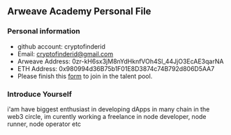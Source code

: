 ## Arweave Academy Personal File

### Personal information

- github account: cryptofinderid
- Email: cryptofinderid@gmail.com
- Arweave Address: 0zr-kH6sx3jM8nYdHknfVOh4Sl_44JjO3EcAE3qarNA
- ETH Address: 0x980994d36B75b1F01E8D3874c74B792d806D5AA7
- Please finish this [form](https://docs.google.com/forms/d/e/1FAIpQLSfWA5fIIcBgmRppm3jNz5vmf9Mai_QMVil-2pO4r7YKn_Zhtw/viewform?usp=sf_link) to join in the talent pool.

### Introduce Yourself
 i'am have biggest enthusiast in developing dApps in many chain in the web3 circle, im curently working a freelance in node developer, node runner, node operator etc
